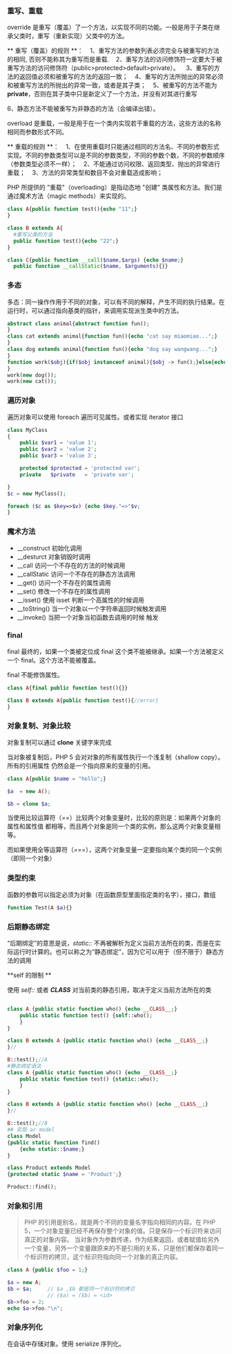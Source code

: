 ### 重写、重载

override 是重写（覆盖）了一个方法，以实现不同的功能。一般是用于子类在继承父类时，重写（重新实现）父类中的方法。

** 重写（覆盖）的规则 **：
   1、重写方法的参数列表必须完全与被重写的方法的相同, 否则不能称其为重写而是重载.
   2、重写方法的访问修饰符一定要大于被重写方法的访问修饰符（public>protected>default>private）。
   3、重写的方法的返回值必须和被重写的方法的返回一致；
   4、重写的方法所抛出的异常必须和被重写方法的所抛出的异常一致，或者是其子类；
   5、被重写的方法不能为 **private**，否则在其子类中只是新定义了一个方法，并没有对其进行重写

   6、静态方法不能被重写为非静态的方法（会编译出错）。

overload 是重载，一般是用于在一个类内实现若干重载的方法，这些方法的名称相同而参数形式不同。

** 重载的规则 **：
   1、在使用重载时只能通过相同的方法名、不同的参数形式实现。不同的参数类型可以是不同的参数类型，不同的参数个数，不同的参数顺序（参数类型必须不一样）；
   2、不能通过访问权限、返回类型、抛出的异常进行重载；
   3、方法的异常类型和数目不会对重载造成影响；

PHP 所提供的 "重载"（overloading）是指动态地 "创建" 类属性和方法。我们是通过魔术方法（magic methods）来实现的。

```php
class A{public function test(){echo "11";}
}

class B extends A{
  #重写父类的方法
  public function test(){echo "22";}
}

class C{public function __call($name,$args) {echo $name;}
  public function __callStatic($name, $arguments){}}
```

### 多态

多态：同一操作作用于不同的对象，可以有不同的解释，产生不同的执行结果。在运行时，可以通过指向基类的指针，来调用实现派生类中的方法。

```php
abstract class animal{abstract function fun();
}
class cat extends animal{function fun(){echo "cat say miaomiao...";}
}
class dog extends animal{function fun(){echo "dog say wangwang...";}
}
function work($obj){if($obj instanceof animal){$obj -> fun();}else{echo "no function";}
}
work(new dog()); 
work(new cat());
```

### 遍历对象

遍历对象可以使用 foreach 遍历可见属性。或者实现 iterator 接口

```php
class MyClass
{
    public $var1 = 'value 1';
    public $var2 = 'value 2';
    public $var3 = 'value 3';

    protected $protected = 'protected var';
    private   $private   = 'private var';

}
$c = new MyClass();

foreach ($c as $key=>$v) {echo $key."=>"$v;
}

```

### 魔术方法

- __construct 初始化调用
- __desturct 对象销毁时调用
- __call 访问一个不存在的方法的时候调用
- __callStatic 访问一个不存在的静态方法调用
- __get() 访问一个不存在的属性调用
- __set() 修改一个不存在的属性调用
- __isset() 使用 isset 判断一个高属性的时候调用
- __toString() 当一个对象以一个字符串返回时候触发调用
- __invoke() 当把一个对象当初函数去调用的时候 触发



### final

final 最终的，如果一个类被定位成 final 这个类不能被继承。如果一个方法被定义一个 final。这个方法不能被覆盖。

final 不能修饰属性。

```php
class A{final public function test(){}}

Class B extends A{public function test(){//error}
}
```

### 对象复制、对象比较

对象复制可以通过 **clone** 关键字来完成

当对象被复制后，PHP 5 会对对象的所有属性执行一个浅复制（shallow copy）。所有的引用属性 仍然会是一个指向原来的变量的引用。

```php
class A{public $name = "hello";}

$a  = new A();

$b = clone $a;
```

当使用比较运算符（*==*）比较两个对象变量时，比较的原则是：如果两个对象的属性和属性值 都相等，而且两个对象是同一个类的实例，那么这两个对象变量相等。

而如果使用全等运算符（*===*），这两个对象变量一定要指向某个类的同一个实例（即同一个对象）

### 类型约束

函数的参数可以指定必须为对象（在函数原型里面指定类的名字），接口，数组

```php
function Test(A $a){}
```

### 后期静态绑定

“后期绑定”的意思是说，*static::* 不再被解析为定义当前方法所在的类，而是在实际运行时计算的。也可以称之为“静态绑定”，因为它可以用于（但不限于）静态方法的调用

**self 的限制 **

使用 *self::* 或者 *__CLASS__* 对当前类的静态引用，取决于定义当前方法所在的类

```php

class A {public static function who() {echo __CLASS__;}
    public static function test() {self::who();
    }
}

class B extends A {public static function who() {echo __CLASS__;}
}//

B::test();//A
#静态绑定语法
class A {public static function who() {echo __CLASS__;}
    public static function test() {static::who();
    }
}

class B extends A {public static function who() {echo __CLASS__;}
}//

B::test();//B
## 实现 ar model
class Model 
{public static function find() 
    {echo static::$name;} 
} 

class Product extends Model 
{protected static $name = 'Product';} 

Product::find();
```

### 对象和引用

> PHP 的引用是别名，就是两个不同的变量名字指向相同的内容。在 PHP 5，一个对象变量已经不再保存整个对象的值。只是保存一个标识符来访问真正的对象内容。 当对象作为参数传递，作为结果返回，或者赋值给另外一个变量，另外一个变量跟原来的不是引用的关系，只是他们都保存着同一个标识符的拷贝，这个标识符指向同一个对象的真正内容。

```php
class A {public $foo = 1;}  

$a = new A;
$b = $a;     // $a ,$b 都是同一个标识符的拷贝
             // ($a) = ($b) = <id>
$b->foo = 2;
echo $a->foo."\n";
```

### 对象序列化

在会话中存储对象。使用 serialize 序列化。